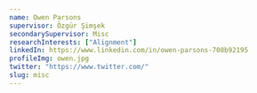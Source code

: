 ```yaml
---
name: Owen Parsons
supervisor: Özgür Şimşek
secondarySupervisor: Misc
researchInterests: ["Alignment"]
linkedIn: https://www.linkedin.com/in/owen-parsons-708b92195
profileImg: owen.jpg
twitter: "https://www.twitter.com/"
slug: misc
---
```

